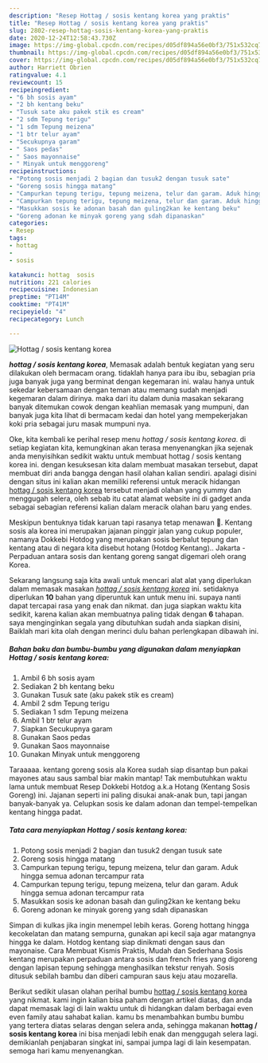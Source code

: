 ```yaml
---
description: "Resep Hottag / sosis kentang korea yang praktis"
title: "Resep Hottag / sosis kentang korea yang praktis"
slug: 2802-resep-hottag-sosis-kentang-korea-yang-praktis
date: 2020-12-24T12:58:43.730Z
image: https://img-global.cpcdn.com/recipes/d05df894a56e0bf3/751x532cq70/hottag-sosis-kentang-korea-foto-resep-utama.jpg
thumbnail: https://img-global.cpcdn.com/recipes/d05df894a56e0bf3/751x532cq70/hottag-sosis-kentang-korea-foto-resep-utama.jpg
cover: https://img-global.cpcdn.com/recipes/d05df894a56e0bf3/751x532cq70/hottag-sosis-kentang-korea-foto-resep-utama.jpg
author: Harriett Obrien
ratingvalue: 4.1
reviewcount: 15
recipeingredient:
- "6 bh sosis ayam"
- "2 bh kentang beku"
- "Tusuk sate aku pakek stik es cream"
- "2 sdm Tepung terigu"
- "1 sdm Tepung meizena"
- "1 btr telur ayam"
- "Secukupnya garam"
- " Saos pedas"
- " Saos mayonnaise"
- " Minyak untuk menggoreng"
recipeinstructions:
- "Potong sosis menjadi 2 bagian dan tusuk2 dengan tusuk sate"
- "Goreng sosis hingga matang"
- "Campurkan tepung terigu, tepung meizena, telur dan garam. Aduk hingga semua adonan tercampur rata"
- "Campurkan tepung terigu, tepung meizena, telur dan garam. Aduk hingga semua adonan tercampur rata"
- "Masukkan sosis ke adonan basah dan guling2kan ke kentang beku"
- "Goreng adonan ke minyak goreng yang sdah dipanaskan"
categories:
- Resep
tags:
- hottag
- 
- sosis

katakunci: hottag  sosis 
nutrition: 221 calories
recipecuisine: Indonesian
preptime: "PT14M"
cooktime: "PT41M"
recipeyield: "4"
recipecategory: Lunch

---
```



![Hottag / sosis kentang korea](https://img-global.cpcdn.com/recipes/d05df894a56e0bf3/751x532cq70/hottag-sosis-kentang-korea-foto-resep-utama.jpg)

<b><i>hottag / sosis kentang korea</i></b>, Memasak adalah bentuk kegiatan yang seru dilakukan oleh bermacam orang. tidaklah hanya para ibu ibu, sebagian pria juga banyak juga yang berminat dengan kegemaran ini. walau hanya untuk sekedar kebersamaan dengan teman atau memang sudah menjadi kegemaran dalam dirinya. maka dari itu dalam dunia masakan sekarang banyak ditemukan cowok dengan keahlian memasak yang mumpuni, dan banyak juga kita lihat di bermacam kedai dan hotel yang mempekerjakan koki pria sebagai juru masak mumpuni nya.

Oke, kita kembali ke perihal resep menu <i>hottag / sosis kentang korea</i>. di setiap kegiatan kita, kemungkinan akan terasa menyenangkan jika sejenak anda menyisihkan sedikit waktu untuk membuat hottag / sosis kentang korea ini. dengan kesuksesan kita dalam membuat masakan tersebut, dapat membuat diri anda bangga dengan hasil olahan kalian sendiri. apalagi disini dengan situs ini kalian akan memiliki referensi untuk meracik hidangan <u>hottag / sosis kentang korea</u> tersebut menjadi olahan yang yummy dan menggugah selera, oleh sebab itu catat alamat website ini di gadget anda sebagai sebagian referensi kalian dalam meracik olahan baru yang endes.

Meskipun bentuknya tidak karuan tapi rasanya tetap menawan 🤣. Kentang sosis ala korea ini merupakan jajanan pinggir jalan yang cukup populer, namanya Dokkebi Hotdog yang merupakan sosis berbalut tepung dan kentang atau di negara kita disebut hotang (Hotdog Kentang).. Jakarta - Perpaduan antara sosis dan kentang goreng sangat digemari oleh orang Korea.


Sekarang langsung saja kita awali untuk mencari alat alat yang diperlukan dalam memasak masakan <u><i>hottag / sosis kentang korea</i></u> ini. setidaknya diperlukan <b>10</b> bahan yang diperuntuk kan untuk menu ini. supaya nanti dapat tercapai rasa yang enak dan nikmat. dan juga siapkan waktu kita sedikit, karena kalian akan membuatnya paling tidak dengan <b>6</b> tahapan. saya menginginkan segala yang dibutuhkan sudah anda siapkan disini, Baiklah mari kita olah dengan merinci dulu bahan perlengkapan dibawah ini.

<!--inarticleads1-->

##### Bahan baku dan bumbu-bumbu yang digunakan dalam menyiapkan Hottag / sosis kentang korea:

1. Ambil 6 bh sosis ayam
1. Sediakan 2 bh kentang beku
1. Gunakan Tusuk sate (aku pakek stik es cream)
1. Ambil 2 sdm Tepung terigu
1. Sediakan 1 sdm Tepung meizena
1. Ambil 1 btr telur ayam
1. Siapkan Secukupnya garam
1. Gunakan  Saos pedas
1. Gunakan  Saos mayonnaise
1. Gunakan  Minyak untuk menggoreng


Taraaaaa. kentang goreng sosis ala Korea sudah siap disantap bun pakai mayones atau saus sambal biar makin mantap! Tak membutuhkan waktu lama untuk membuat Resep Dokkebi Hotdog a.k.a Hotang (Kentang Sosis Goreng) ini. Jajanan seperti ini paling disukai anak-anak bun, tapi jangan banyak-banyak ya. Celupkan sosis ke dalam adonan dan tempel-tempelkan kentang hingga padat. 

<!--inarticleads2-->

##### Tata cara menyiapkan Hottag / sosis kentang korea:

1. Potong sosis menjadi 2 bagian dan tusuk2 dengan tusuk sate
1. Goreng sosis hingga matang
1. Campurkan tepung terigu, tepung meizena, telur dan garam. Aduk hingga semua adonan tercampur rata
1. Campurkan tepung terigu, tepung meizena, telur dan garam. Aduk hingga semua adonan tercampur rata
1. Masukkan sosis ke adonan basah dan guling2kan ke kentang beku
1. Goreng adonan ke minyak goreng yang sdah dipanaskan


Simpan di kulkas jika ingin menempel lebih keras. Goreng hottang hingga kecokelatan dan matang sempurna, gunakan api kecil saja agar matangnya hingga ke dalam. Hotdog kentang siap dinikmati dengan saus dan mayonaise. Cara Membuat Kismis Praktis, Mudah dan Sederhana Sosis kentang merupakan perpaduan antara sosis dan french fries yang digoreng dengan lapisan tepung sehingga menghasilkan tekstur renyah. Sosis ditusuk sebilah bambu dan diberi campuran saus keju atau mozarella. 

Berikut sedikit ulasan olahan perihal bumbu <u>hottag / sosis kentang korea</u> yang nikmat. kami ingin kalian bisa paham dengan artikel diatas, dan anda dapat memasak lagi di lain waktu untuk di hidangkan dalam berbagai even even family atau sahabat kalian. kamu bs menambahkan bumbu bumbu yang tertera diatas selaras dengan selera anda, sehingga makanan <b>hottag / sosis kentang korea</b> ini bisa menjadi lebih enak dan menggugah selera lagi. demikianlah penjabaran singkat ini, sampai jumpa lagi di lain kesempatan. semoga hari kamu menyenangkan.
